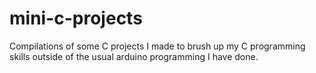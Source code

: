 # mini-c-projects
Compilations of some C projects I made to brush up my C programming skills outside of the usual arduino programming I have done.

